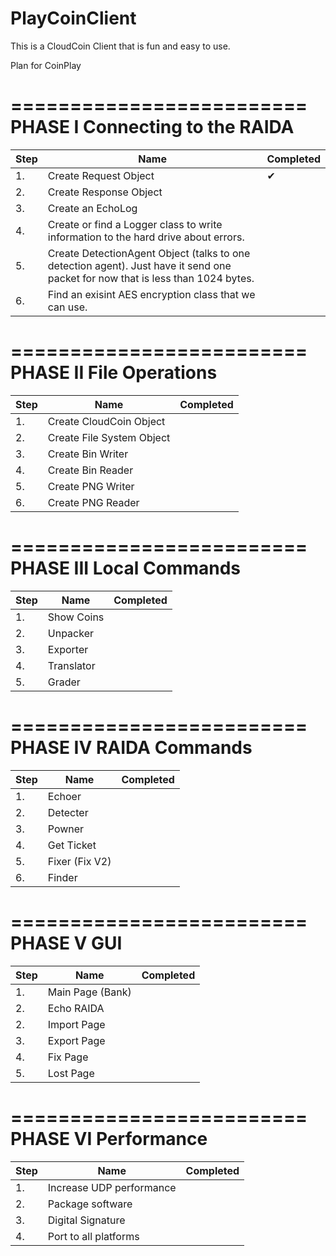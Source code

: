 # PlayCoinClient
This is a CloudCoin Client that is fun and easy to use. 

Plan for CoinPlay

=========================
PHASE I Connecting to the RAIDA
=========================
Step | Name | Completed 
---|---|---
1. | Create Request Object | ✔
2. | Create Response Object
3. | Create an EchoLog
4. | Create or find a Logger class to write information to the hard drive about errors. 
5. | Create DetectionAgent Object (talks to one detection agent). Just have it send one packet for now that is less than 1024 bytes. 
6. | Find an exisint AES encryption class that we can use. 


=========================
PHASE II File Operations
=========================

Step | Name | Completed 
---|---|---
1. | Create CloudCoin Object| 
2. | Create File System Object| 
3. | Create Bin Writer| 
4. | Create Bin Reader| 
5. | Create PNG Writer| 
6. | Create PNG Reader| 


=========================
PHASE III Local Commands
=========================
Step | Name | Completed 
---|---|---
1.| Show Coins|
2.| Unpacker|
3.| Exporter|
4. |Translator|
5. |Grader|


=========================
PHASE IV RAIDA Commands
=========================

Step | Name | Completed 
---|---|---
1.| Echoer|
2. |Detecter|
3. |Powner|
4.| Get Ticket|
5. |Fixer (Fix V2)|
6. |Finder|

=========================
PHASE V GUI
=========================
Step | Name | Completed 
---|---|---
1.|Main Page (Bank)|
2. |Echo RAIDA|
2.| Import Page|
3. |Export Page|
4. |Fix Page|
5.| Lost Page |

=========================
PHASE VI Performance
=========================
Step | Name | Completed 
---|---|---
1.|Increase UDP performance|
2.|Package software|
3.|Digital Signature|
4.|Port to all platforms|

